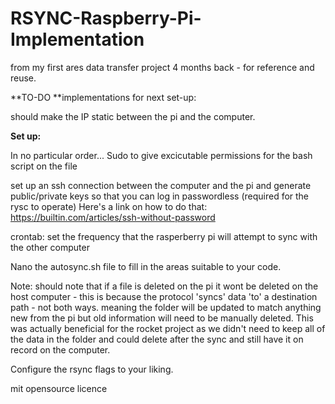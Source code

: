 # RSYNC-Raspberry-Pi-Implementation

from my first ares data transfer project 4 months back - for reference and reuse.

**TO-DO **implementations for next set-up:

should make the IP static between the pi and the computer.

**Set up:**

In no particular order...
Sudo to give excicutable permissions for the bash script on the file

set up an ssh connection between the computer and the pi and generate public/private keys so that you can log in passwordless (required for the rysc to operate)
Here's a link on how to do that: https://builtin.com/articles/ssh-without-password

crontab: set the frequency that the rasperberry pi will attempt to sync with the other computer 

Nano the autosync.sh file to fill in the areas suitable to your code.

Note: should note that if a file is deleted on the pi it wont be deleted on the host computer - this is because the protocol 'syncs' data 'to' a destination path - not both ways. meaning the folder will be updated to match anything new from the pi but old information will need to be manually deleted.
This was actually beneficial for the rocket project as we didn't need to keep all of the data in the folder and could delete after the sync and still have it on record on the computer.

Configure the rsync flags to your liking.

mit opensource licence 
